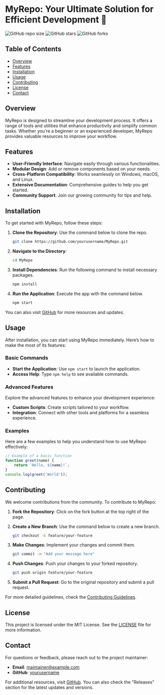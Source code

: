# MyRepo: Your Ultimate Solution for Efficient Development 🚀

![GitHub repo size](https://img.shields.io/github/repo-size/yourusername/MyRepo)
![GitHub stars](https://img.shields.io/github/stars/yourusername/MyRepo)
![GitHub forks](https://img.shields.io/github/forks/yourusername/MyRepo)

## Table of Contents

- [Overview](#overview)
- [Features](#features)
- [Installation](#installation)
- [Usage](#usage)
- [Contributing](#contributing)
- [License](#license)
- [Contact](#contact)

## Overview

MyRepo is designed to streamline your development process. It offers a range of tools and utilities that enhance productivity and simplify common tasks. Whether you're a beginner or an experienced developer, MyRepo provides valuable resources to improve your workflow.

## Features

- **User-Friendly Interface**: Navigate easily through various functionalities.
- **Modular Design**: Add or remove components based on your needs.
- **Cross-Platform Compatibility**: Works seamlessly on Windows, macOS, and Linux.
- **Extensive Documentation**: Comprehensive guides to help you get started.
- **Community Support**: Join our growing community for tips and help.

## Installation

To get started with MyRepo, follow these steps:

1. **Clone the Repository**: Use the command below to clone the repo.

   ```bash
   git clone https://github.com/yourusername/MyRepo.git
   ```

2. **Navigate to the Directory**:

   ```bash
   cd MyRepo
   ```

3. **Install Dependencies**: Run the following command to install necessary packages.

   ```bash
   npm install
   ```

4. **Run the Application**: Execute the app with the command below.

   ```bash
   npm start
   ```

You can also visit [GitHub](https://github.com) for more resources and updates.

## Usage

After installation, you can start using MyRepo immediately. Here’s how to make the most of its features:

### Basic Commands

- **Start the Application**: Use `npm start` to launch the application.
- **Access Help**: Type `npm help` to see available commands.

### Advanced Features

Explore the advanced features to enhance your development experience:

- **Custom Scripts**: Create scripts tailored to your workflow.
- **Integration**: Connect with other tools and platforms for a seamless experience.

### Examples

Here are a few examples to help you understand how to use MyRepo effectively:

```javascript
// Example of a basic function
function greet(name) {
    return `Hello, ${name}!`;
}
console.log(greet('World'));
```

## Contributing

We welcome contributions from the community. To contribute to MyRepo:

1. **Fork the Repository**: Click on the fork button at the top right of the page.
2. **Create a New Branch**: Use the command below to create a new branch.

   ```bash
   git checkout -b feature/your-feature
   ```

3. **Make Changes**: Implement your changes and commit them.

   ```bash
   git commit -m "Add your message here"
   ```

4. **Push Changes**: Push your changes to your forked repository.

   ```bash
   git push origin feature/your-feature
   ```

5. **Submit a Pull Request**: Go to the original repository and submit a pull request.

For more detailed guidelines, check the [Contributing Guidelines](CONTRIBUTING.md).

## License

This project is licensed under the MIT License. See the [LICENSE](LICENSE) file for more information.

## Contact

For questions or feedback, please reach out to the project maintainer:

- **Email**: maintainer@example.com
- **GitHub**: [yourusername](https://github.com/yourusername)

For additional resources, visit [GitHub](https://github.com). You can also check the "Releases" section for the latest updates and versions.